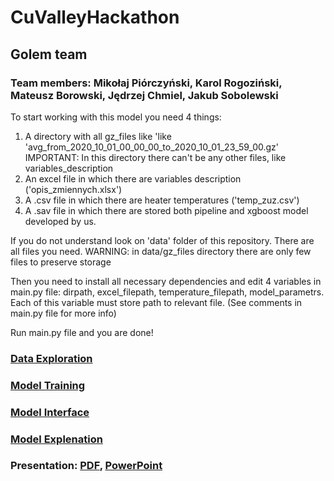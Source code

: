 # CuValleyHackathon
## Golem team
### Team members: Mikołaj Piórczyński, Karol Rogoziński, Mateusz Borowski, Jędrzej Chmiel, Jakub Sobolewski

To start working with this model you need 4 things:
1) A directory with all gz_files like 'like 'avg_from_2020_10_01_00_00_00_to_2020_10_01_23_59_00.gz'
      IMPORTANT: In this directory there can't be any other files, like variables_description
2) An excel file in which there are variables description ('opis_zmiennych.xlsx')
3) A .csv file in which there are heater temperatures ('temp_zuz.csv')
4) A .sav file in which there are stored both pipeline and xgboost model developed by us.

If you do not understand look on 'data' folder of this repository. There are all files you need.
WARNING: in data/gz_files directory there are only few files to preserve storage

Then you need to install all necessary dependencies and edit 4 variables in main.py file:
dirpath, excel_filepath, temperature_filepath, model_parametrs.
Each of this variable must store path to relevant file. (See comments in main.py file for more info)

Run main.py file and you are done!


### [Data Exploration](https://github.com/mpiorczynski/CuValleyHackathon/blob/main/data_exploration.ipynb)

### [Model Training](https://github.com/mpiorczynski/CuValleyHackathon/blob/main/model_training.ipynb)

### [Model Interface](https://github.com/mpiorczynski/CuValleyHackathon/blob/main/main.py)

### [Model Explenation](https://github.com/mpiorczynski/CuValleyHackathon/blob/main/data_exploration.ipynb)

### Presentation: [PDF](https://github.com/mpiorczynski/CuValleyHackathon/blob/main/CuValley%20GOLEM.pdf), [PowerPoint](https://github.com/mpiorczynski/CuValleyHackathon/blob/main/CuValley%20GOLEM.pptx)

